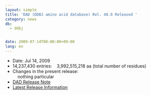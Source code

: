 ```yaml
---
layout: simple
title: 'DAD (DDBJ amino acid database) Rel. 48.0 Released '
category: news
db:
  - ddbj


date: 2009-07-14T00:00:00+09:00
lang: en
---
```


<ul>
    <li>Date: Jul 14, 2009</li>
    <li>14,237,430 entries:    3,992,515,218 aa (total number of residues)</li>
    <li>Changes in the present release:<br>    nothing particular</li>
    <li><a href="https://ddbj.nig.ac.jp/public/ddbj_database/release_note_archive/dad/dadrel.47.txt">DAD Release Note</a></li>
    <li><a href="/latest-releases-e.html">Latest Release Information</a></li>
</ul>
